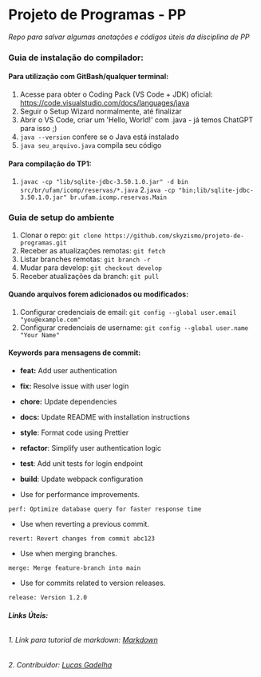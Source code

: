 # Projeto de Programas - PP

*Repo para salvar algumas anotações e códigos úteis da disciplina de PP*

### Guia de instalação do compilador:

#### Para utilização com GitBash/qualquer terminal:

1. Acesse para obter o Coding Pack (VS Code + JDK) oficial: https://code.visualstudio.com/docs/languages/java
2. Seguir o Setup Wizard normalmente, até finalizar
3. Abrir o VS Code, criar um 'Hello, World!' com .java - já temos ChatGPT para isso ;)
4. `java --version` confere se o Java está instalado
5. `java seu_arquivo.java` compila seu código

#### Para compilação do TP1:

1. `javac -cp "lib/sqlite-jdbc-3.50.1.0.jar" -d bin src/br/ufam/icomp/reservas/*.java`
2.`java -cp "bin;lib/sqlite-jdbc-3.50.1.0.jar" br.ufam.icomp.reservas.Main`

### Guia de setup do ambiente

1. Clonar o repo: `git clone https://github.com/skyzismo/projeto-de-programas.git`
2. Receber as atualizações remotas: `git fetch`
3. Listar branches remotas: `git branch -r`
4. Mudar para develop: `git checkout develop`
5. Receber atualizações da branch: `git pull`

#### Quando arquivos forem adicionados ou modificados:

1. Configurar credenciais de email: `git config --global user.email "you@example.com"`
2. Configurar credenciais de username: `git config --global user.name "Your Name"`

#### Keywords para mensagens de commit:

- **feat:** Add user authentication

- **fix:** Resolve issue with user login

- **chore:** Update dependencies

- **docs:** Update README with installation instructions

- **style**: Format code using Prettier

- **refactor**: Simplify user authentication logic

- **test**: Add unit tests for login endpoint

- **build**: Update webpack configuration

- Use for performance improvements.

```plaintext
perf: Optimize database query for faster response time
```

- Use when reverting a previous commit.

```plaintext
revert: Revert changes from commit abc123
```

- Use when merging branches.

```plaintext
merge: Merge feature-branch into main
```

- Use for commits related to version releases.

```plaintext
release: Version 1.2.0
```
###### **Links Úteis:**
###### 1. Link para tutorial de markdown: [Markdown](https://commonmark.org/help/tutorial/)

###### 2. Contribuidor: [Lucas Gadelha](https://www.linkedin.com/in/lucas-gadelha-me/)
